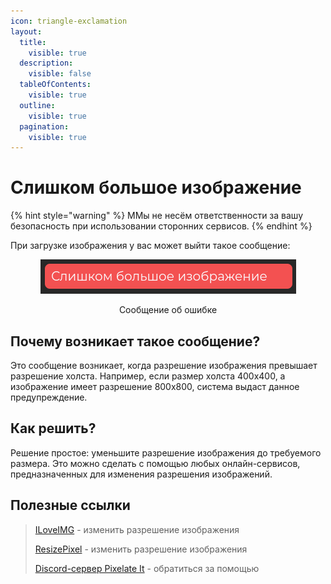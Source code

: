 ```yaml
---
icon: triangle-exclamation
layout:
  title:
    visible: true
  description:
    visible: false
  tableOfContents:
    visible: true
  outline:
    visible: true
  pagination:
    visible: true
---
```


# Слишком большое изображение

{% hint style="warning" %}
ММы не несём ответственности за вашу безопасность при использовании сторонних сервисов.
{% endhint %}

При загрузке изображения у вас может выйти такое сообщение:

<div align="center" data-full-width="false">

<figure><img src="../.gitbook/assets/image.png" alt=""><figcaption><p>Сообщение об ошибке</p></figcaption></figure>

</div>

## Почему возникает такое сообщение? <a href="#reason" id="reason"></a>

Это сообщение возникает, когда разрешение изображения превышает разрешение холста. Например, если размер холста 400x400, а изображение имеет разрешение 800x800, система выдаст данное предупреждение.

## Как решить? <a href="#solution" id="solution"></a>

Решение простое: уменьшите разрешение изображения до требуемого размера. Это можно сделать с помощью любых онлайн-сервисов, предназначенных для изменения разрешения изображений.

## Полезные ссылки <a href="#links" id="links"></a>

> [ILoveIMG](https://www.iloveimg.com/resize-image) - изменить разрешение изображения
>
> [ResizePixel](https://www.resizepixel.com/resize-image/) - изменить разрешение изображения
>
> [Discord-сервер Pixelate It](https://discord.gg/XBPyGUv3DT) - обратиться за помощью
